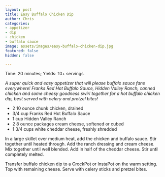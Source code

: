 ```yaml
---
layout: post
title: Easy Buffalo Chicken Dip
author: Chris
categories:
- appetizer
- dip
- chicken
- buffalo sauce
image: assets/images/easy-buffalo-chicken-dip.jpg
featured: false
hidden: false

---
```

Time: 20 minutes; Yields: 10+ servings

_A super quick and easy appetizer that will please buffalo sauce fans everywhere! Franks Red Hot Buffalo Sauce, Hidden Valley Ranch, canned chicken and some cheesy goodness swirl together for a hot buffalo chicken dip, best served with celery and pretzel bites!_

* 2 10 ounce chunk chicken, drained
* 3/4 cup Franks Red Hot Buffalo Sauce
* 1 cup Hidden Valley Ranch
* 2 8 ounce packages cream cheese, softened or cubed
* 1 3/4 cups white cheddar cheese, freshly shredded

In a large skillet over medium heat, add the chicken and buffalo sauce. Stir together until heated through. Add the ranch dressing and cream cheese. Mix together until well blended.  Add in half of the cheddar cheese. Stir until completely melted.

Transfer buffalo chicken dip to a CrockPot or InstaPot on the warm setting. Top with remaining cheese. Serve with celery sticks and pretzel bites.